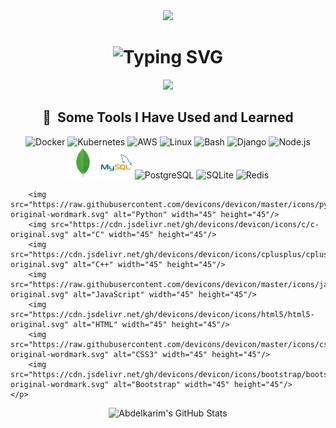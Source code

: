 <div align="center">
    <img src="https://media.tenor.com/XtJzUJ9HhE0AAAAC/hacker-man-hacker.gif" width="500"/>

   <h1>
        <img src="https://readme-typing-svg.herokuapp.com?font=Jetbrains+mono&size=40&duration=3000&color=800080&center=true&vCenter=true&width=800&lines=Hey..+I'm+RX..+Abdelkarim;Welcome+to+my+GitHub!;I'm+a+Software+Engineer;Familiar+with+Cloud+Operations;Aspiring+to+be+a+DevOps+Engineer!;Do+not+judge+me+by+success;Judge+me+by+how+many+times+I+fell;And+got+back+up+again!" alt="Typing SVG"/>
   </h1>

   <img src="https://media.tenor.com/XtJzUJ9HhE0AAAAC/hacker-man-hacker.gif" width="500"/>

   <h2>🚀 &nbsp;Some Tools I Have Used and Learned</h2>
</div>

<p align="center">
    <img src="https://cdn.jsdelivr.net/gh/devicons/devicon/icons/docker/docker-original.svg" alt="Docker" width="50" height="50"/>
    <img src="https://cdn.jsdelivr.net/gh/devicons/devicon/icons/kubernetes/kubernetes-plain.svg" alt="Kubernetes" width="50" height="50"/>
    <img src="https://cdn.jsdelivr.net/gh/devicons/devicon/icons/amazonwebservices/amazonwebservices-plain-wordmark.svg" alt="AWS" width="50" height="50"/>
    <img src="https://cdn.jsdelivr.net/gh/devicons/devicon/icons/linux/linux-original.svg" alt="Linux" width="50" height="50"/>
    <img src="https://cdn.jsdelivr.net/gh/devicons/devicon/icons/bash/bash-original.svg" alt="Bash" width="50" height="50"/>
    <img src="https://cdn.jsdelivr.net/gh/devicons/devicon/icons/django/django-plain.svg" alt="Django" width="50" height="50"/>
    <img src="https://cdn.jsdelivr.net/gh/devicons/devicon/icons/nodejs/nodejs-original-wordmark.svg" alt="Node.js" width="50" height="50"/>
    <img src="https://raw.githubusercontent.com/devicons/devicon/master/icons/mongodb/mongodb-original.svg" alt="MongoDB" width="50" height="50"/>
    <img src="https://raw.githubusercontent.com/devicons/devicon/master/icons/mysql/mysql-original-wordmark.svg" alt="MySQL" width="50" height="50"/>
    <img src="https://cdn.jsdelivr.net/gh/devicons/devicon/icons/postgresql/postgresql-original.svg" alt="PostgreSQL" width="50" height="50"/>
    <img src="https://cdn.jsdelivr.net/gh/devicons/devicon/icons/sqlite/sqlite-original.svg" alt="SQLite" width="50" height="50"/>
    <img src="https://cdn.jsdelivr.net/gh/devicons/devicon/icons/redis/redis-original.svg" alt="Redis" width="50" height="50"/>
</p>

        <img src="https://raw.githubusercontent.com/devicons/devicon/master/icons/python/python-original-wordmark.svg" alt="Python" width="45" height="45"/>
        <img src="https://cdn.jsdelivr.net/gh/devicons/devicon/icons/c/c-original.svg" alt="C" width="45" height="45"/>
        <img src="https://cdn.jsdelivr.net/gh/devicons/devicon/icons/cplusplus/cplusplus-original.svg" alt="C++" width="45" height="45"/>
        <img src="https://raw.githubusercontent.com/devicons/devicon/master/icons/javascript/javascript-original.svg" alt="JavaScript" width="45" height="45"/>
        <img src="https://cdn.jsdelivr.net/gh/devicons/devicon/icons/html5/html5-original.svg" alt="HTML" width="45" height="45"/>
        <img src="https://raw.githubusercontent.com/devicons/devicon/master/icons/css3/css3-original-wordmark.svg" alt="CSS3" width="45" height="45"/>
        <img src="https://cdn.jsdelivr.net/gh/devicons/devicon/icons/bootstrap/bootstrap-original-wordmark.svg" alt="Bootstrap" width="45" height="45"/>
    </p>
</div>

<div align="center">
    <img src="https://github-profile-summary-cards.vercel.app/api/cards/profile-details?username=karimtz999&theme=github_dark" alt="Abdelkarim's GitHub Stats"/>
</div>


